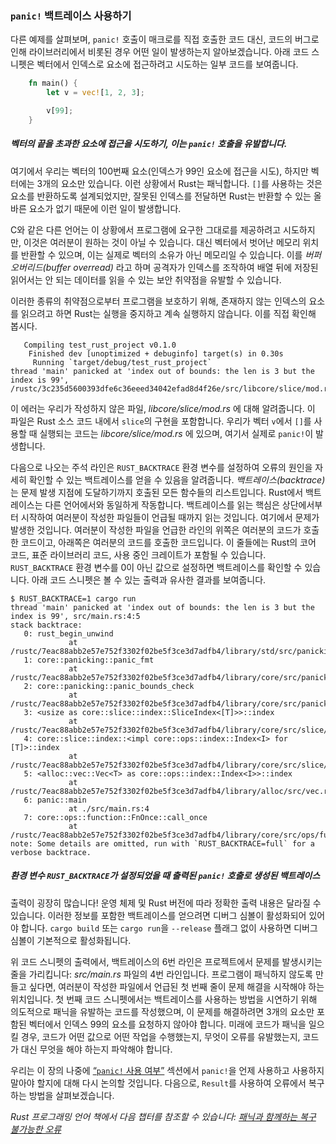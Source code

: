### `panic!` 백트레이스 사용하기

다른 예제를 살펴보며, `panic!` 호출이 매크로를 직접 호출한 코드 대신, 코드의 버그로 인해 라이브러리에서 비롯된 경우 어떤 일이 발생하는지 알아보겠습니다. 아래 코드 스니펫은 벡터에서 인덱스로 요소에 접근하려고 시도하는 일부 코드를 보여줍니다.

```rust
    fn main() {
        let v = vec![1, 2, 3];

        v[99];
    }
```

##### 벡터의 끝을 초과한 요소에 접근을 시도하기, 이는 `panic!` 호출을 유발합니다.

여기에서 우리는 벡터의 100번째 요소(인덱스가 99인 요소에 접근을 시도), 하지만 벡터에는 3개의 요소만 있습니다. 이런 상황에서 Rust는 패닉합니다. `[]`를 사용하는 것은 요소를 반환하도록 설계되었지만, 잘못된 인덱스를 전달하면 Rust는 반환할 수 있는 올바른 요소가 없기 때문에 이런 일이 발생합니다.

C와 같은 다른 언어는 이 상황에서 프로그램에 요구한 그대로를 제공하려고 시도하지만, 이것은 여러분이 원하는 것이 아닐 수 있습니다. 대신 벡터에서 벗어난 메모리 위치를 반환할 수 있으며, 이는 실제로 벡터의 소유가 아닌 메모리일 수 있습니다. 이를 _버퍼 오버리드(buffer overread)_ 라고 하며 공격자가 인덱스를 조작하여 배열 뒤에 저장된 읽어서는 안 되는 데이터를 읽을 수 있는 보안 취약점을 유발할 수 있습니다.

이러한 종류의 취약점으로부터 프로그램을 보호하기 위해, 존재하지 않는 인덱스의 요소를 읽으려고 하면 Rust는 실행을 중지하고 계속 실행하지 않습니다. 이를 직접 확인해 봅시다.

```text
   Compiling test_rust_project v0.1.0
    Finished dev [unoptimized + debuginfo] target(s) in 0.30s
     Running `target/debug/test_rust_project`
thread 'main' panicked at 'index out of bounds: the len is 3 but the index is 99', /rustc/3c235d5600393dfe6c36eeed34042efad8d4f26e/src/libcore/slice/mod.rs:2686:10
```
이 에러는 우리가 작성하지 않은 파일, _libcore/slice/mod.rs_ 에 대해 알려줍니다. 이 파일은 Rust 소스 코드 내에서 `slice`의 구현을 포함합니다. 우리가 벡터 `v`에서 `[]`를 사용할 때 실행되는 코드는 _libcore/slice/mod.rs_ 에 있으며, 여기서 실제로 `panic!`이 발생합니다.

다음으로 나오는 주석 라인은 `RUST_BACKTRACE` 환경 변수를 설정하여 오류의 원인을 자세히 확인할 수 있는 백트레이스를 얻을 수 있음을 알려줍니다. _백트레이스(backtrace)_ 는 문제 발생 지점에 도달하기까지 호출된 모든 함수들의 리스트입니다. Rust에서 백트레이스는 다른 언어에서와 동일하게 작동합니다. 백트레이스를 읽는 핵심은 상단에서부터 시작하여 여러분이 작성한 파일들이 언급될 때까지 읽는 것입니다. 여기에서 문제가 발생한 것입니다. 여러분이 작성한 파일을 언급한 라인의 위쪽은 여러분의 코드가 호출한 코드이고, 아래쪽은 여러분의 코드를 호출한 코드입니다. 이 줄들에는 Rust의 코어 코드, 표준 라이브러리 코드, 사용 중인 크레이트가 포함될 수 있습니다. `RUST_BACKTRACE` 환경 변수를 0이 아닌 값으로 설정하면 백트레이스를 확인할 수 있습니다. 아래 코드 스니펫은 볼 수 있는 출력과 유사한 결과를 보여줍니다.

```console
$ RUST_BACKTRACE=1 cargo run
thread 'main' panicked at 'index out of bounds: the len is 3 but the index is 99', src/main.rs:4:5
stack backtrace:
   0: rust_begin_unwind
             at /rustc/7eac88abb2e57e752f3302f02be5f3ce3d7adfb4/library/std/src/panicking.rs:483
   1: core::panicking::panic_fmt
             at /rustc/7eac88abb2e57e752f3302f02be5f3ce3d7adfb4/library/core/src/panicking.rs:85
   2: core::panicking::panic_bounds_check
             at /rustc/7eac88abb2e57e752f3302f02be5f3ce3d7adfb4/library/core/src/panicking.rs:62
   3: <usize as core::slice::index::SliceIndex<[T]>>::index
             at /rustc/7eac88abb2e57e752f3302f02be5f3ce3d7adfb4/library/core/src/slice/index.rs:255
   4: core::slice::index::<impl core::ops::index::Index<I> for [T]>::index
             at /rustc/7eac88abb2e57e752f3302f02be5f3ce3d7adfb4/library/core/src/slice/index.rs:15
   5: <alloc::vec::Vec<T> as core::ops::index::Index<I>>::index
             at /rustc/7eac88abb2e57e752f3302f02be5f3ce3d7adfb4/library/alloc/src/vec.rs:1982
   6: panic::main
             at ./src/main.rs:4
   7: core::ops::function::FnOnce::call_once
             at /rustc/7eac88abb2e57e752f3302f02be5f3ce3d7adfb4/library/core/src/ops/function.rs:227
note: Some details are omitted, run with `RUST_BACKTRACE=full` for a verbose backtrace.
```

##### 환경 변수 `RUST_BACKTRACE`가 설정되었을 때 출력된 `panic!` 호출로 생성된 백트레이스

출력이 굉장히 많습니다! 운영 체제 및 Rust 버전에 따라 정확한 출력 내용은 달라질 수 있습니다. 이러한 정보를 포함한 백트레이스를 얻으려면 디버그 심볼이 활성화되어 있어야 합니다. `cargo build` 또는 `cargo run`을 `--release` 플래그 없이 사용하면 디버그 심볼이 기본적으로 활성화됩니다.

위 코드 스니펫의 출력에서, 백트레이스의 6번 라인은 프로젝트에서 문제를 발생시키는 줄을 가리킵니다: _src/main.rs_ 파일의 4번 라인입니다. 프로그램이 패닉하지 않도록 만들고 싶다면, 여러분이 작성한 파일에서 언급된 첫 번째 줄이 문제 해결을 시작해야 하는 위치입니다. 첫 번째 코드 스니펫에서는 백트레이스를 사용하는 방법을 시연하기 위해 의도적으로 패닉을 유발하는 코드를 작성했으며, 이 문제를 해결하려면 3개의 요소만 포함된 벡터에서 인덱스 99의 요소를 요청하지 않아야 합니다. 미래에 코드가 패닉을 일으킬 경우, 코드가 어떤 값으로 어떤 작업을 수행했는지, 무엇이 오류를 유발했는지, 코드가 대신 무엇을 해야 하는지 파악해야 합니다.

우리는 이 장의 나중에 [“`panic!` 사용 여부”](https://doc.rust-lang.org/book/ch09-03-to-panic-or-not-to-panic.html#to-panic-or-not-to-panic) 섹션에서 `panic!`을 언제 사용하고 사용하지 말아야 할지에 대해 다시 논의할 것입니다. 다음으로, `Result`를 사용하여 오류에서 복구하는 방법을 살펴보겠습니다.

_Rust 프로그래밍 언어 책에서 다음 챕터를 참조할 수 있습니다:
[패닉과 함께하는 복구 불가능한 오류](https://doc.rust-lang.org/book/ch09-01-unrecoverable-errors-with-panic.html#unrecoverable-errors-with-panic)_